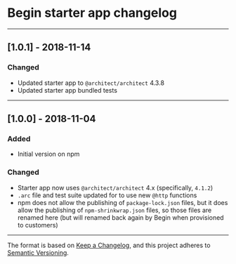 # Begin starter app changelog


---


## [1.0.1] - 2018-11-14


### Changed

- Updated starter app to `@architect/architect` 4.3.8
- Updated starter app bundled tests

---


## [1.0.0] - 2018-11-04


### Added

- Initial version on npm


### Changed

- Starter app now uses `@architect/architect` 4.x (specifically, `4.1.2`)
- `.arc` file and test suite updated for to use new `@http` functions
- npm does not allow the publishing of `package-lock.json` files, but it does allow the publishing of `npm-shrinkwrap.json` files, so those files are renamed here (but will renamed back again by Begin when provisioned to customers)


---

The format is based on [Keep a Changelog](https://keepachangelog.com/en/1.0.0/), and this project adheres to [Semantic Versioning](https://semver.org/spec/v2.0.0.html).